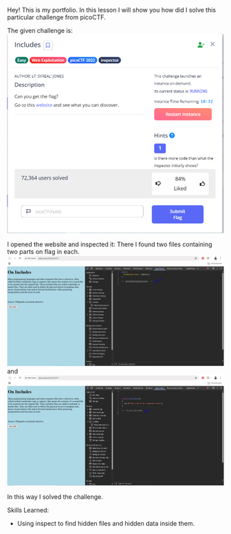 Hey! This is my portfolio. In this lesson I will show you how did I solve this particular challenge from picoCTF.

The given challenge is:
![](screenshots/Pasted%20image%2020250930184945.png)

I opened the website and inspected it:
There I found two files containing two parts on flag in each.
![](screenshots/Pasted%20image%2020250930185255.png)
and
![](screenshots/Pasted%20image%2020250930185216.png)

In this way I solved the challenge.

Skills Learned:
- Using inspect to find hidden files and hidden data inside them.

